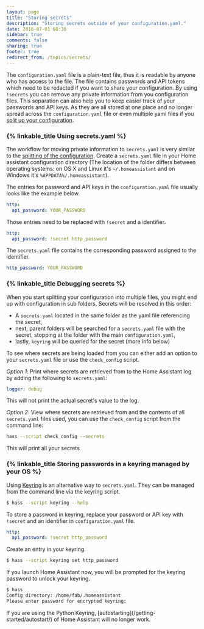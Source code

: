 ```yaml
---
layout: page
title: "Storing secrets"
description: "Storing secrets outside of your configuration.yaml."
date: 2016-07-01 08:30
sidebar: true
comments: false
sharing: true
footer: true
redirect_from: /topics/secrets/
---
```


The `configuration.yaml` file is a plain-text file, thus it is readable by anyone who has access to the file. The file contains passwords and API tokens which need to be redacted if you want to share your configuration. By using `!secrets` you can remove any private information from you configuration files. This separation can also help you to keep easier track of your passwords and API keys. As they are all stored at one place and no longer spread across the `configuration.yaml` file or even multiple yaml files if you [split up your configuration](/topics/splitting_configuration/).

### {% linkable_title Using secrets.yaml %}

The workflow for moving private information to `secrets.yaml` is very similar to the [splitting of the configuration](/topics/splitting_configuration/). Create a `secrets.yaml` file in your Home assistant configuration directory (The location of the folder differs between operating systems: on OS X and Linux it's `~/.homeassistant` and on Windows it's `%APPDATA%/.homeassistant`).

The entries for password and API keys in the `configuration.yaml` file usually looks like the example below.

```yaml
http:
  api_password: YOUR_PASSWORD
```

Those entries need to be replaced with `!secret` and a identifier.

```yaml
http:
  api_password: !secret http_password
```

The `secrets.yaml` file contains the corresponding password assigned to the identifier.

```yaml
http_password: YOUR_PASSWORD
```

### {% linkable_title Debugging secrets %}

When you start splitting your configuration into multiple files, you might end up with configuration in sub folders. Secrets will be resolved in this order:
- A `secrets.yaml` located in the same folder as the yaml file referencing the secret,
- next, parent folders will be searched for a `secrets.yaml` file with the secret, stopping at the folder with the main `configuration.yaml`,
- lastly, `keyring` will be queried for the secret (more info below)

To see where secrets are being loaded from you can either add an option to your `secrets.yaml` file or use the `check_config` script.

*Option 1*: Print where secrets are retrieved from to the Home Assistant log by adding the following to `secrets.yaml`:
```yaml
logger: debug
```
This will not print the actual secret's value to the log.

*Option 2*: View where secrets are retrieved from and the contents of all `secrets.yaml` files used, you can use the `check_config` script from the command line:
```bash
hass --script check_config --secrets
```
This will print all your secrets

### {% linkable_title Storing passwords in a keyring managed by your OS %}

Using [Keyring](https://github.com/jaraco/keyring) is an alternative way to `secrets.yaml`. They can be managed from the command line via the keyring script.

```bash
$ hass --script keyring --help
```

To store a password in keyring, replace your password or API key with `!secret` and an identifier in `configuration.yaml` file.

```yaml
http:
  api_password: !secret http_password
```

Create an entry in your keyring.

```bash
$ hass --script keyring set http_password
```

If you launch Home Assistant now, you will be prompted for the keyring password to unlock your keyring.

```bash
$ hass
Config directory: /home/fab/.homeassistant
Please enter password for encrypted keyring:
```

<p class='note warning'>
  If you are using the Python Keyring, [autostarting](/getting-started/autostart/) of Home Assistant will no longer work.
</p>
